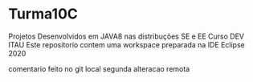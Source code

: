 # Turma10C
Projetos Desenvolvidos em JAVA8 nas distribuções SE e EE
Curso DEV ITAU
Este repositorio contem uma workspace preparada na IDE  Eclipse 2020

comentario feito no git local
segunda alteracao remota
